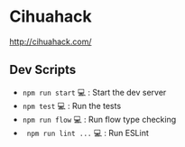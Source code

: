 # Cihuahack
http://cihuahack.com/

## Dev Scripts

* ``` npm run start ``` 💻  :  Start the dev server
* ``` npm test ``` 💻  :  Run the tests
* ``` npm run flow ``` 💻  :  Run flow type checking
* ``` npm run lint ...``` 💻  :  Run ESLint